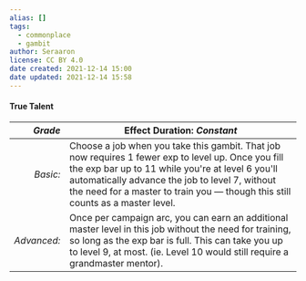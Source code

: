 ```yaml
---
alias: []
tags:
  - commonplace
  - gambit
author: Seraaron
license: CC BY 4.0
date created: 2021-12-14 15:00
date updated: 2021-12-14 15:58
---
```


#### True Talent

|   _Grade_ | Effect Duration: _Constant_                                                                                                                                                                                                                                                                                     |
| ----------: | -------------------------------------------------------------------------------------------------------------------------------------------------------------------------------------------------------------------------------------------------------------------------------------------- |
|    _Basic:_ | Choose a job when you take this gambit. That job now requires 1 fewer exp to level up. Once you fill the exp bar up to 11 while you're at level 6 you'll automatically advance the job to level 7, without the need for a master to train you — though this still counts as a master level. |
| _Advanced:_ | Once per campaign arc, you can earn an additional master level in this job without the need for training, so long as the exp bar is full. This can take you up to level 9, at most. (ie. Level 10 would still require a grandmaster mentor).                                                |

